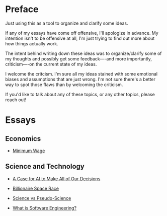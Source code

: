# Preface

Just using this as a tool to organize and clarify some ideas.

If any of my essays have come off offensive, I'll apologize in advance. My intention isn't to be offensive at all, I'm just trying to find out more about how things actually work. 

The intent behind writing down these ideas was to organize/clarify some of my thoughts and possibly get some feedback—-and more importantly, criticism—-on the current state of my ideas. 

I welcome the critcism. I'm sure all my ideas stained with some emotional biases and assumptions that are just wrong. I'm not sure there's a better way to spot those flaws than by welcoming the criticism. 

If you'd like to talk about any of these topics, or any other topics, please reach out! 

# Essays

## Economics

- <a href="https://github.com/ilhamkabir/essays/blob/main/Economics/minimum-wage.pdf">
    Minimum Wage
</a>

## Science and Technology

- <a href="https://github.com/ilhamkabir/essays/blob/main/Science%20and%20Technology/a-case-for-ai-to-make-all-of-our-decisions.pdf">
    A Case for AI to Make All of Our Decisions
</a>

- <a href="https://github.com/ilhamkabir/essays/blob/main/Science%20and%20Technology/billionaire-space-race.pdf">
    Billionaire Space Race
</a>

- <a href="https://github.com/ilhamkabir/essays/blob/main/Science%20and%20Technology/science-v-pseudo-science.pdf">
    Science vs Pseudo-Science
</a>

- <a href="https://github.com/ilhamkabir/essays/blob/main/Science%20and%20Technology/what-is-software-engineering.pdf">
    What is Software Engineering?
</a>
